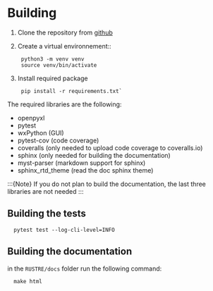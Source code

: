 # Building

1. Clone the repository from [github](https://github.com/lucsch/rustre)

2. Create a virtual environnement::

        python3 -m venv venv
        source venv/bin/activate

3. Install required package  

        pip install -r requirements.txt`

  The required libraries are the following:

   - openpyxl
   - pytest
   - wxPython (GUI)
   - pytest-cov (code coverage)
   - coveralls (only needed to upload code coverage to coveralls.io)
   - sphinx (only needed for building the documentation)
   - myst-parser (markdown support for sphinx)
   - sphinx_rtd_theme (read the doc sphinx theme)

:::{Note}
If you do not plan to build the documentation, the last three libraries are not needed
:::

## Building the tests

      pytest test --log-cli-level=INFO

## Building the documentation

in the `RUSTRE/docs` folder run the following command:

      make html


